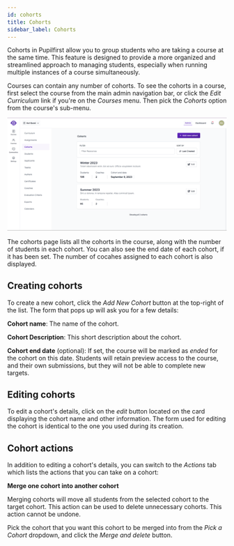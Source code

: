 ```yaml
---
id: cohorts
title: Cohorts
sidebar_label: Cohorts
---
```


Cohorts in Pupilfirst allow you to group students who are taking a course at the same time. This feature is designed to provide a more organized and streamlined approach to managing students, especially when running multiple instances of a course simultaneously.

Courses can contain any number of cohorts. To see the cohorts in a course, first select the course from the main admin navigation bar, or click the _Edit Curriculum_ link if you're on the _Courses_ menu. Then pick the _Cohorts_ option from the course's sub-menu.

![Cohorts page within a course in the school administration interface](../assets/cohorts/cohorts_page.png)

The cohorts page lists all the cohorts in the course, along with the number of students in each cohort. You can also see the end date of each cohort, if it has been set. The number of cocahes assigned to each cohort is also displayed.

## Creating cohorts

To create a new cohort, click the _Add New Cohort_ button at the top-right of the list. The form that pops up will ask you for a few details:

**Cohort name**: The name of the cohort.

**Cohort Description**: This short description about the cohort.

**Cohort end date** (optional): If set, the course will be marked as _ended_ for the cohort on this date. Students will retain preview access to the course, and their own submissions, but they will not be able to complete new targets.

## Editing cohorts

To edit a cohort's details, click on the _edit_ button located on the card displaying the cohort name and other information. The form used for editing the cohort is identical to the one you used during its creation.

## Cohort actions

In addition to editing a cohort's details, you can switch to the _Actions_ tab which lists the actions that you can take on a cohort:

**Merge one cohort into another cohort**

Merging cohorts will move all students from the selected cohort to the target cohort. This action can be used to delete unnecessary cohorts. This action cannot be undone.

Pick the cohort that you want this cohort to be merged into from the _Pick a Cohort_ dropdown, and click the _Merge and delete_ button.
